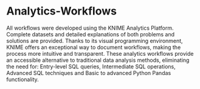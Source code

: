 # Analytics-Workflows
All workflows were developed using the KNIME Analytics Platform. Complete datasets and detailed explanations of both problems and solutions are provided. Thanks to its visual programming environment, KNIME offers an exceptional way to document workflows, making the process more intuitive and transparent.
These analytics workflows provide an accessible alternative to traditional data analysis methods, eliminating the need for: Entry-level SQL queries, Intermediate SQL operations, Advanced SQL techniques and Basic to advanced Python Pandas functionality.
